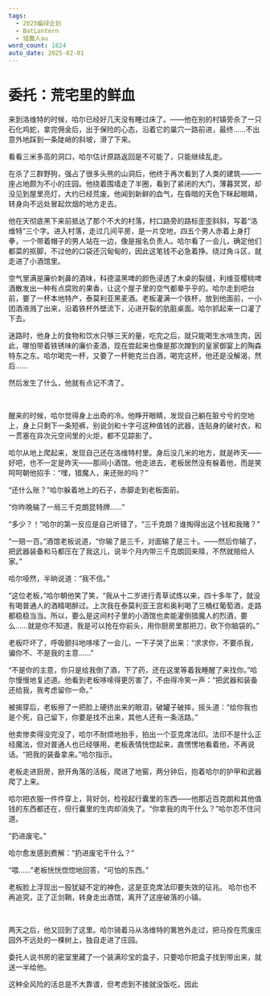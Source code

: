 ```yaml
---
tags:
  - 2025蝙绿企划
  - BatLantern
  - 猎魔人au
word_count: 1824
auto_date: 2025-02-01
---
```


# 委托：荒宅里的鲜血

来到洛维特的时候，哈尔已经好几天没有睡过床了。——他在别的村镇旁杀了一只石化鸡蛇，拿完佣金后，出于保险的心态，沿着它的巢穴一路前进，最终……不出意外地踩到一条陡峭的斜坡，滑了下来。

看看三米多高的洞口，哈尔估计原路返回是不可能了，只能继续乱走。

在杀了三群野狗，强占了很多头熊的山洞后，他终于再次看到了人类的建筑——一座占地颇为不小的庄园。他绕着围墙走了半圈，看到了紧闭的大门，薄暮冥冥，却没见到屋里亮灯，大约已经荒废。他闻到新鲜的血气，在昏暗的天色下眯起眼睛，转身向不远处冒起炊烟的地方走去。

他在天彻底黑下来前抵达了那个不大的村落，村口路旁的路标歪歪斜斜，写着“洛维特”三个字。进入村落，走过几间平房，是一片空地，四五个男人赤着上身打拳，一个带着帽子的男人站在一边，像是报名负责人。哈尔看了一会儿，确定他们都菜的抠脚，不过他的口袋还沉甸甸的，因此这笔钱不必急着挣。绕过角斗区，就走进了小酒馆里。

空气里满是廉价刺鼻的酒味，科德温黑啤的颜色浸透了木桌的裂缝，利维亚樱桃啤酒散发出一种有点腐败的果香，让这个屋子里的空气都晕乎乎的。哈尔走到吧台前，要了一杯本地特产，泰莫利亚黑麦酒。老板灌满一个铁杯，放到他面前，一小团酒液溅了出来，沿着铁杯外壁流下，沁进开裂的肮脏桌面。哈尔抓起来一口灌了下去。

迷路时，他身上的食物和饮水只够三天的量，吃完之后，就只能喝生水啃生肉，因此，哪怕带着铁锈味的廉价麦酒，现在尝起来也像是那次蹭到的皇家御宴上的陶森特东之东。哈尔喝完一杯，又要了一杯鲍克兰白酒，喝完这杯，他还是没解渴，然后……

然后发生了什么，他就有点记不清了。

<br>

醒来的时候，哈尔觉得身上出奇的冷。他睁开眼睛，发现自己躺在脏兮兮的空地上，身上只剩下一条短裤，别说剑和十字弓这种值钱的武器，连贴身的破衬衣，和一贯塞在异次元空间里的火炬，都不见踪影了。

哈尔从地上爬起来，发现自己还在洛维特村里。身后没几米的地方，就是昨天——好吧，也不一定是昨天——那间小酒馆。他走进去，老板居然没有躲着他，而是笑呵呵朝他招手：“嘿，猎魔人，来还账的吗？”

“还什么账？”哈尔躲着地上的石子，赤脚走到老板面前。

“你昨晚输了一局三千克朗昆特牌……”

“多少？！”哈尔的第一反应是自己听错了，“三千克朗？谁掏得出这个钱和我赌？”

“一赔一百。”酒馆老板说道，“你输了是三千，对面输了是三十。——然后你输了，把武器装备和马都压在了我这儿，说半个月内带三千克朗回来赎，不然就赔给人家。”

哈尔哑然，半晌说道：“我不信。”

“这位老板，”哈尔朝他笑了笑，“我从十二岁进行青草试炼以来，四十多年了，就没有喝普通人的酒精喝醉过。上次我在泰莫利亚王宫和奥利喝了三桶红葡萄酒，走路都稳稳当当。所以，要么是这间村子里的小酒馆也卖能灌倒猎魔人的烈酒，要么……就是你不知道，我是可以抢在你前头，用你厨房里那把刀，砍下你脑袋的。”

老板吓坏了，呼吸颤抖地哆嗦了一会儿，一下子哭了出来：“求求你，不要杀我，骗你不、不是我的主意……”

“不是你的主意，你只是给我倒了酒，下了药，还在这里等着我睡醒了来找你。”哈尔慢慢地复述道。他看到老板哆嗦得更厉害了，不由得冷笑一声：“把武器和装备还给我，我考虑留你一命。”

被揭穿后，老板擦了一把脸上硬挤出来的眼泪，破罐子破摔，摇头道：“给你我也是个死，自己留下，你要是找不出来，其他人还有一条活路。”

他卖惨卖得没完没了，哈尔不耐烦地抬手，拍出一个亚克席法印。法印不是什么正经魔法，但对普通人也已经够用，老板表情恍惚起来，直愣愣地看着他，不再说话。“把我的装备拿来。”哈尔指示。

老板走进厨房，掀开角落的活板，爬进了地窖，两分钟后，抱着哈尔的护甲和武器爬了上来。

哈尔把衣服一件件穿上，背好剑，检视起行囊里的东西——他那近百克朗和其他值钱的东西都还在，但行囊里的生肉却消失了。“你拿我的肉干什么？”哈尔忍不住问道。

“扔进废宅。”

哈尔愈发感到费解：“扔进废宅干什么？”

“喂……”老板恍恍惚惚地回答，“可怕的东西。”

老板脸上浮现出一股犹疑不定的神色，这是亚克席法印要失效的征兆。 哈尔也不再追究，正了正剑鞘，转身走出酒馆，离开了这座破落的小镇。

<br>

两天之后，他又回到了这里。哈尔骑着马从洛维特的篱笆外走过，把马拴在荒废庄园外不远处的一棵树上，独自走进了庄园。

委托人说书房的密室里藏了一个装满珍宝的盒子，只要哈尔把盒子找到带出来，就送一半给他。

这种全风险的活总是不大靠谱，但考虑到不接就没饭吃，因此
